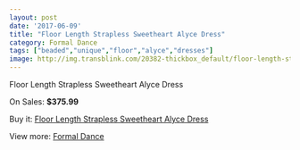 ```yaml
---
layout: post
date: '2017-06-09'
title: "Floor Length Strapless Sweetheart Alyce Dress"
category: Formal Dance
tags: ["beaded","unique","floor","alyce","dresses"]
image: http://img.transblink.com/20382-thickbox_default/floor-length-strapless-sweetheart-alyce-dress.jpg
---
```

Floor Length Strapless Sweetheart Alyce Dress

On Sales: **$375.99**
<a href="https://www.transblink.com/en/formal-dance/6433-floor-length-strapless-sweetheart-alyce-dress.html"><amp-img layout="responsive" width="600" height="600" src="//img.transblink.com/20382-thickbox_default/floor-length-strapless-sweetheart-alyce-dress.jpg" alt="Floor Length Strapless Sweetheart Alyce Dress 0" /></a>
<a href="https://www.transblink.com/en/formal-dance/6433-floor-length-strapless-sweetheart-alyce-dress.html"><amp-img layout="responsive" width="600" height="600" src="//img.transblink.com/20385-thickbox_default/floor-length-strapless-sweetheart-alyce-dress.jpg" alt="Floor Length Strapless Sweetheart Alyce Dress 1" /></a>
<a href="https://www.transblink.com/en/formal-dance/6433-floor-length-strapless-sweetheart-alyce-dress.html"><amp-img layout="responsive" width="600" height="600" src="//img.transblink.com/20384-thickbox_default/floor-length-strapless-sweetheart-alyce-dress.jpg" alt="Floor Length Strapless Sweetheart Alyce Dress 2" /></a>
<a href="https://www.transblink.com/en/formal-dance/6433-floor-length-strapless-sweetheart-alyce-dress.html"><amp-img layout="responsive" width="600" height="600" src="//img.transblink.com/20383-thickbox_default/floor-length-strapless-sweetheart-alyce-dress.jpg" alt="Floor Length Strapless Sweetheart Alyce Dress 3" /></a>

Buy it: [Floor Length Strapless Sweetheart Alyce Dress](https://www.transblink.com/en/formal-dance/6433-floor-length-strapless-sweetheart-alyce-dress.html "Floor Length Strapless Sweetheart Alyce Dress")

View more: [Formal Dance](https://www.transblink.com/en/6-formal-dance "Formal Dance")